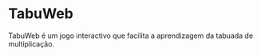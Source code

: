 TabuWeb
=======

TabuWeb é um jogo interactivo que facilita a aprendizagem da tabuada de multiplicação.